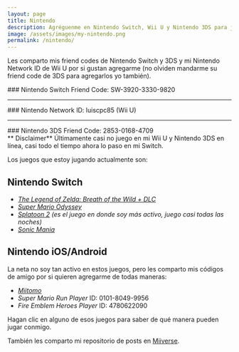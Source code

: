 ```yaml
---
layout: page
title: Nintendo
description: Agréguenme en Nintendo Switch, Wii U y Nintendo 3DS para jugar en línea.
image: /assets/images/my-nintendo.png
permalink: /nintendo/
---
```


Les comparto mis friend codes de Nintendo Switch y 3DS y mi Nintendo Network ID de Wii U por si gustan agregarme (no olviden mandarme su friend code de 3DS para agregarlos yo también).

<div class="card text-center">
<div class="card-body">
### Nintendo Switch Friend Code: SW-3920-3330-9820
</div>
</div>

---

<div class="card text-center">
<div class="card-body">
### Nintendo Network ID: luiscpc85 (Wii U)
</div>
</div>

---

<div class="card text-center mb-3">
<div class="card-body">
### Nintendo 3DS Friend Code: 2853-0168-4709
</div>
</div>

<div class="alert alert-danger" role="alert">
**<i class="fa fa-exclamation-circle" aria-hidden="true"></i> Disclaimer**  
Últimamente casi no juego en mi Wii U y Nintendo 3DS en línea, casi todo el tiempo ahora lo paso en mi Switch.
</div>

Los juegos que estoy jugando actualmente son:

## Nintendo Switch

- [*The Legend of Zelda: Breath of the Wild + DLC*][1]
- [*Super Mario Odyssey*][2]
- [*Splatoon 2*][3] *(es el juego en donde soy más activo, juego casi todas las noches)*
- [*Sonic Mania*][4]

## Nintendo iOS/Android

La neta no soy tan activo en estos juegos, pero les comparto mis códigos de amigo por si quieren agregarme de todas maneras:

- [*Miitomo*][5]
- *Super Mario Run Player* ID: 0101-8049-9956
- *Fire Emblem Heroes Player* ID: 4780622090

Hagan clic en alguno de esos juegos para saber de qué manera pueden jugar conmigo.

También les comparto mi repositorio de posts en [Miiverse][6].

[1]: /nintendo/switch/breath-of-the-wild/
[2]: /nintendo/switch/super-mario-odyssey/
[3]: /nintendo/switch/splatoon-2/
[4]: /nintendo/switch/sonic-mania/
[5]: https://support.miitomo.com/friend_code/f7f1a963f99b29bf/aa5f315f59daa9ce9e033bcc3900d7e9
[6]: https://archiverse.guide/users/luiscpc85